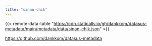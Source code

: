 ```yaml
---
title: "sinan-chik"
---
```


{{< remote-data-table "https://cdn.statically.io/gh/dankkom/datasus-metadata/main/metadata/data/sinan-chik.json" >}}

https://github.com/dankkom/datasus-metadata
